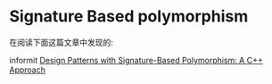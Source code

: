 # Signature Based polymorphism

在阅读下面这篇文章中发现的:

informit [Design Patterns with Signature-Based Polymorphism: A C++ Approach](https://www.informit.com/articles/article.aspx?p=700594)